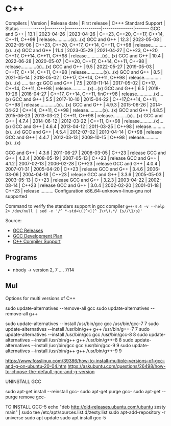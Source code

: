 # C++

Compilers | Version | Release date    | First release | C+++ Standard Support | Status
------------|---------|-----------------|---------------|-------
 GCC and G++ | 13.1 | 2023-04-26 | 2023-04-26 | C++23, C++20, C++17, C++14, C++11, C++98 | release............(x)...(x)
 GCC and G++ | 12.3 | 2023-05-08 | 2022-05-06 | C++23, C++20, C++17, C++14, C++11, C++98 | release............(x)...(x)
 GCC and G++ | 11.4 | 2023-05-29 | 2021-04-27 | C++23, C++20, C++17, C++14, C++11, C++98 | release............(x)...(x)
 GCC and G++ | 10.4 | 2022-06-28 | 2020-05-07 | C++20, C++17, C++14, C++11, C++98 | release............(x)...(x)
 GCC and G++ | 9.5 | 2022-05-27 | 2019-05-03 | C++17, C++14, C++11, C++98 | release.............(x)...(x)
 GCC and G++ | 8.5 | 2021-05-14 | 2018-05-02 | C++17, C++14, C++11, C++98 | release.............(x)...(x)   ..... tar gz
 GCC and G++ | 7.5 | 2019-11-14 | 2017-05-02 | C++17, C++14, C++11, C++98 | release.............(x)...(x)
 GCC and G++ | 6.5 | 2018-10-26 | 2016-04-27 | C++17, C++14, C++11, finC++98 | release.............(x)...(x)
 GCC and G++ | 5.5 | 2017-10-10 | 2015-04-22 | C++17,C++14, C++11, C++98 | release.............(x)...(x)
 GCC and G++ | 4.9.3 | 2015-06-26 | 2014-04-22 | C++14, C++11, C++98 | release...........(x)...(x)
 GCC and G++ | 4.8.5 | 2015-06-23 | 2013-03-22 | C++11, C++98 | release...........(x)...(x)
 GCC and G++ | 4.7.4 | 2014-06-12 | 2012-03-22 | C++11, C++98 | release...........(x)...(x)
 GCC and G++ | 4.6.4 | 2013-04-12 | 2011-03-25 | C++98 | release...........(x)...(x)
 GCC and G++ | 4.5.4 | 2012-07-02 | 2010-04-14 | C++98 | release
 GCC and G++ | 4.4.7 | 2012-03-13 | 2009-10-15 | C++98 | release...........(x)...(x)
 
 GCC and G++ | 4.3.6 | 2011-06-27 | 2008-03-05 | C++23 | release
 GCC and G++ | 4.2.4 | 2008-05-19 | 2007-05-13 | C++23 | release
 GCC and G++ | 4.1.2 | 2007-02-13 | 2006-02-28 | C++23 | release
 GCC and G++ | 4.0.4 | 2007-01-31 | 2005-04-20 | C++23 | release
 GCC and G++ | 3.4.6 | 2006-03-06 | 2004-04-18 | C++23 | release
 GCC and G++ | 3.3.6 | 2005-05-03 | 2003-05-13 | C++23 | release
 GCC and G++ | 3.2.3 | 2003-04-22 | 2002-08-14 | C++23 | release
 GCC and G++ | 3.0.4 | 2002-02-20 | 2001-01-18 | C++23 | release .......... Configuration x86_64-unknown-linux-gnu not supported

Command to verify the standars support in gcc compiler
`g++-4.4 -v --help 2> /dev/null | sed -n '/^ *-std=\([^<][^ ]\+\).*/ {s//\1/p}'`



Source:
 - [GCC Releases](https://gcc.gnu.org/releases.html)
 - [GCC Development Plan](https://gcc.gnu.org/develop.html)
 - [C++ Compiler Support](https://en.cppreference.com/w/cpp/compiler_support#References)


## Programs

- nbody -> version 2, 7 .... 7/14




## Mul




Options for multi versions of C++

sudo update-alternatives --remove-all gcc 
sudo update-alternatives --remove-all g++


sudo update-alternatives --install /usr/bin/gcc gcc /usr/bin/gcc-7 7
sudo update-alternatives --install /usr/bin/g++ g++ /usr/bin/g++-7 7
sudo update-alternatives --install /usr/bin/gcc gcc /usr/bin/gcc-8 8
sudo update-alternatives --install /usr/bin/g++ g++ /usr/bin/g++-8 8
sudo update-alternatives --install /usr/bin/gcc gcc /usr/bin/gcc-9 9
sudo update-alternatives --install /usr/bin/g++ g++ /usr/bin/g++-9 9

https://www.fosslinux.com/39386/how-to-install-multiple-versions-of-gcc-and-g-on-ubuntu-20-04.htm
https://askubuntu.com/questions/26498/how-to-choose-the-default-gcc-and-g-version





UNINSTALL GCC

sudo apt-get install --reinstall gcc-
sudo apt-get purge gcc-
sudo apt-get --purge remove gcc-



TO INSTALL GCC-5
echo "deb http://old-releases.ubuntu.com/ubuntu zesty main" | sudo tee /etc/apt/sources.list.d/zesty.list
sudo apt-add-repository -r universe
sudo apt update
sudo apt install gcc-5




